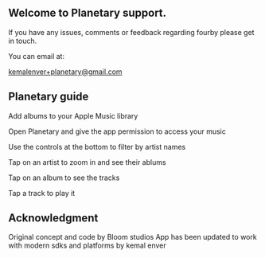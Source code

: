 ## Welcome to Planetary support.

If you have any issues, comments or feedback regarding fourby please get in touch.

You can email at:

[kemalenver+planetary@gmail.com](kemalenver+planetary@gmail.com)


## Planetary guide

Add albums to your Apple Music library

Open Planetary and give the app permission to access your music

Use the controls at the bottom to filter by artist names

Tap on an artist to zoom in and see their ablums

Tap on an album to see the tracks

Tap a track to play it

## Acknowledgment

Original concept and code by Bloom studios
App has been updated to work with modern sdks and platforms by kemal enver
